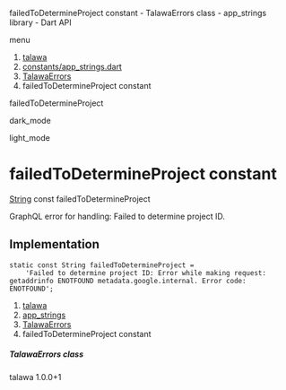 




failedToDetermineProject constant - TalawaErrors class - app\_strings library - Dart API







menu

1. [talawa](../../index.html)
2. [constants/app\_strings.dart](../../file-___home_harshil_Desktop_open-source_palisadoes_talawa_lib_constants_app_strings/)
3. [TalawaErrors](../../file-___home_harshil_Desktop_open-source_palisadoes_talawa_lib_constants_app_strings/TalawaErrors-class.html)
4. failedToDetermineProject constant

failedToDetermineProject


dark\_mode

light\_mode




# failedToDetermineProject constant


[String](https://api.flutter.dev/flutter/dart-core/String-class.html)
const failedToDetermineProject

GraphQL error for handling: Failed to determine project ID.


## Implementation

```
static const String failedToDetermineProject =
    'Failed to determine project ID: Error while making request: getaddrinfo ENOTFOUND metadata.google.internal. Error code: ENOTFOUND';
```

 


1. [talawa](../../index.html)
2. [app\_strings](../../file-___home_harshil_Desktop_open-source_palisadoes_talawa_lib_constants_app_strings/)
3. [TalawaErrors](../../file-___home_harshil_Desktop_open-source_palisadoes_talawa_lib_constants_app_strings/TalawaErrors-class.html)
4. failedToDetermineProject constant

##### TalawaErrors class





talawa
1.0.0+1






